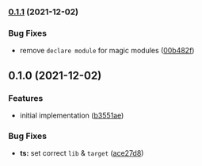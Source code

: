 ### [0.1.1](https://github.com/buschtoens/loader.ts/compare/v0.1.0...v0.1.1) (2021-12-02)


### Bug Fixes

* remove `declare module` for magic modules ([00b482f](https://github.com/buschtoens/loader.ts/commit/00b482fd8b042005b133078213faf7939388d745))

## 0.1.0 (2021-12-02)


### Features

* initial implementation ([b3551ae](https://github.com/buschtoens/loader.ts/commit/b3551aeda7e4f54638082b08d042bdb8a030252d))


### Bug Fixes

* **ts:** set correct `lib` & `target` ([ace27d8](https://github.com/buschtoens/loader.ts/commit/ace27d879e3d3a34a992500ed7826f5bcdc4e8fe))

